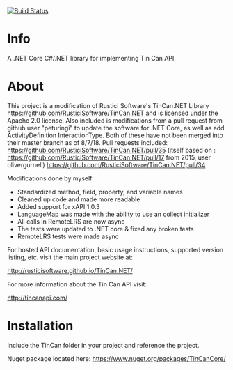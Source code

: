[![Build Status](https://travis-ci.org/njvsvalhalla/TinCan.NET.svg?branch=master)](https://travis-ci.org/njvsvalhalla/TinCan.NET)

# Info

A .NET Core C#/.NET library for implementing Tin Can API.

# About

This project is a modification of Rustici Software's TinCan.NET Library https://github.com/RusticiSoftware/TinCan.NET and is licensed under the Apache 2.0 license. Also included is modifications from a pull request from github user "peturingi" to update the software for .NET Core, as well as add ActivityDefinition InteractionType. Both of these have not been merged into their master branch as of 8/7/18.
Pull requests included:
https://github.com/RusticiSoftware/TinCan.NET/pull/35 (itself based on : https://github.com/RusticiSoftware/TinCan.NET/pull/17 from 2015, user olivergurnell)
https://github.com/RusticiSoftware/TinCan.NET/pull/34

Modifications done by myself:
* Standardized method, field, property, and variable names
* Cleaned up code and made more readable
* Added support for xAPI 1.0.3
* LanguageMap was made with the ability to use an collect initializer
* All calls in RemoteLRS are now async
* The tests were updated to .NET core & fixed any broken tests
* RemoteLRS tests were made async

For hosted API documentation, basic usage instructions, supported version listing, etc. visit the main project website at:

http://rusticisoftware.github.io/TinCan.NET/

For more information about the Tin Can API visit:

http://tincanapi.com/

# Installation

Include the TinCan folder in your project and reference the project.

Nuget package located here: https://www.nuget.org/packages/TinCanCore/ 